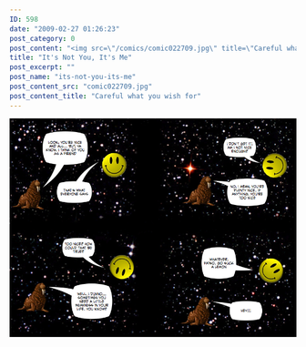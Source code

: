 ```yaml
---
ID: 598
date: "2009-02-27 01:26:23"
post_category: 0
post_content: "<img src=\"/comics/comic022709.jpg\" title=\"Careful what you wish for\" />"
title: "It's Not You, It's Me"
post_excerpt: ""
post_name: "its-not-you-its-me"
post_content_src: "comic022709.jpg"
post_content_title: "Careful what you wish for"
---
```



[![Careful what you wish for](/comics-hi-res/comic022709.jpg)](/comics-hi-res/comic022709.jpg)
